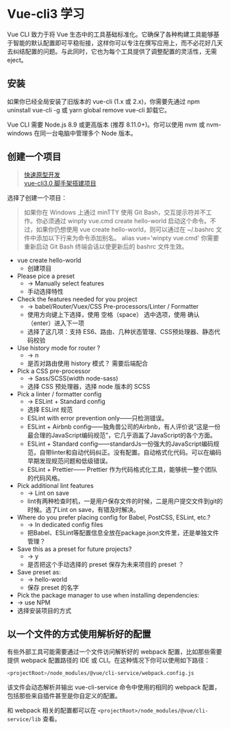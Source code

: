 # Vue-cli3 学习

Vue CLI 致力于将 Vue 生态中的工具基础标准化。它确保了各种构建工具能够基于智能的默认配置即可平稳衔接，这样你可以专注在撰写应用上，而不必花好几天去纠结配置的问题。与此同时，它也为每个工具提供了调整配置的灵活性，无需 eject。  

## 安装

如果你已经全局安装了旧版本的 vue-cli (1.x 或 2.x)，你需要先通过 npm uninstall vue-cli -g 或 yarn global remove vue-cli 卸载它。  

Vue CLI 需要 Node.js 8.9 或更高版本 (推荐 8.11.0+)。你可以使用 nvm 或 nvm-windows 在同一台电脑中管理多个 Node 版本。  

## 创建一个项目

> [快速原型开发](https://cli.vuejs.org/zh/guide/prototyping.html)  
> [vue-cli3.0 脚手架搭建项目](https://www.cnblogs.com/qq1272850043/p/9812421.html)  

选择了创建一个项目：  
> 如果你在 Windows 上通过 minTTY 使用 Git Bash，交互提示符并不工作。你必须通过 winpty vue.cmd create hello-world 启动这个命令。不过，如果你仍想使用 vue create hello-world，则可以通过在 ~/.bashrc 文件中添加以下行来为命令添加别名。 alias vue='winpty vue.cmd' 你需要重新启动 Git Bash 终端会话以使更新后的 bashrc 文件生效。  
* vue create hello-world  
    * 创建项目  
* Please pice a preset  
    * -> Manually select features
    * 手动选择特性  
* Check the features needed for you project  
    * -> babel/Router/Vuex/CSS Pre-processors/Linter / Formatter  
    * 使用方向键上下选择，使用 空格（space） 选中选项，使用 确认（enter）进入下一项   
    * 选择了这几项：支持 ES6、路由、几种状态管理、CSS预处理器、静态代码校验  
* Use history mode for router ?  
    * -> n
    * 是否对路由使用 history 模式？ 需要后端配合  
* Pick a CSS pre-processor  
    * -> Sass/SCSS(width node-sass)  
    * 选择 CSS 预处理器，选择 node 版本的 SCSS  
* Pick a linter / formatter config  
    * -> ESLint + Standard config  
    * 选择 ESLint 规范  
    * ESLint with error prevention only——只检测错误。  
    * ESLint + Airbnb config——独角兽公司的Airbnb，有人评价说“这是一份最合理的JavaScript编码规范”，它几乎涵盖了JavaScript的各个方面。  
    * ESLint + Standard config——standardJs一份强大的JavaScript编码规范，自带linter和自动代码纠正。没有配置。自动格式化代码。可以在编码早期发现规范问题和低级错误。  
    * ESLint + Prettier—— Prettier 作为代码格式化工具，能够统一整个团队的代码风格。  
* Pick additional lint features  
    * -> Lint on save  
    * lint有两种检查时机，一是用户保存文件的时候，二是用户提交文件到git的时候。选了Lint on save，有错及时解决。  
* Where do you prefer placing config for Babel, PostCSS, ESLint, etc.?  
    * -> In dedicated config files  
    * 把Babel、ESLint等配置信息全放在package.json文件里，还是单独文件管理？  
* Save this as a preset for future projects?  
    * -> y  
    * 是否把这个手动选择的 preset 保存为未来项目的 preset ？  
* Save preset as:   
  * -> hello-world  
  * 保存 preset 的名字  
*  Pick the package manager to use when installing dependencies:  
  * -> use NPM  
  * 选择安装项目的方式  

## 以一个文件的方式使用解析好的配置

有些外部工具可能需要通过一个文件访问解析好的 webpack 配置，比如那些需要提供 webpack 配置路径的 IDE 或 CLI。在这种情况下你可以使用如下路径：  
```bash
<projectRoot>/node_modules/@vue/cli-service/webpack.config.js
```

该文件会动态解析并输出 vue-cli-service 命令中使用的相同的 webpack 配置，包括那些来自插件甚至是你自定义的配置。  

和 webpack 相关的配置都可以在 `<projectRoot>/node_modules/@vue/cli-service/lib` 查看。  
